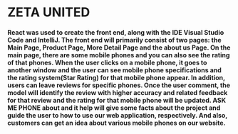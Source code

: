 # ZETA UNITED
<h4>
  React was used to create the front end, along with the IDE Visual Studio Code and IntelliJ. The front end will primarily consist of two pages: the Main Page, Product Page, More Detail Page and the about us Page. On the main page, there are some mobile phones and you can also see the rating of that phones. When the user clicks on a mobile phone, it goes to another window and the user can see mobile phone specifications and the rating system(Star Rating) for that mobile phone appear. In addition, users can leave reviews for specific phones. Once the user comment, the model will identify the review with higher accuracy and related feedback for that review and the rating for that mobile phone will be updated. ASK ME PHONE about and it help will give some facts about the project and guide the user to how to use our web application, respectively. And also, customers can get an idea about various mobile phones on our website.
  </h4>
